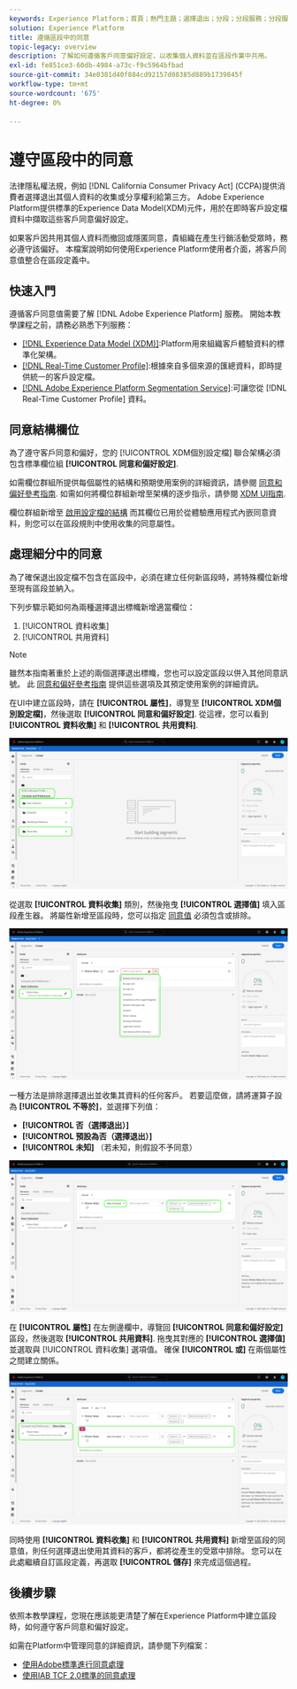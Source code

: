 ```yaml
---
keywords: Experience Platform；首頁；熱門主題；選擇退出；分段；分段服務；分段服務；榮譽退出；選擇退出；選擇退出；選擇退出；同意；共用；收集；
solution: Experience Platform
title: 遵循區段中的同意
topic-legacy: overview
description: 了解如何遵循客戶同意偏好設定，以收集個人資料並在區段作業中共用。
exl-id: fe851ce3-60db-4984-a73c-f9c5964bfbad
source-git-commit: 34e0381d40f884cd92157d08385d889b1739845f
workflow-type: tm+mt
source-wordcount: '675'
ht-degree: 0%

---
```


# 遵守區段中的同意

法律隱私權法規，例如 [!DNL California Consumer Privacy Act] (CCPA)提供消費者選擇退出其個人資料的收集或分享權利給第三方。 Adobe Experience Platform提供標準的Experience Data Model(XDM)元件，用於在即時客戶設定檔資料中擷取這些客戶同意偏好設定。

如果客戶因共用其個人資料而撤回或隱匿同意，貴組織在產生行銷活動受眾時，務必遵守該偏好。 本檔案說明如何使用Experience Platform使用者介面，將客戶同意值整合在區段定義中。

## 快速入門

遵循客戶同意值需要了解 [!DNL Adobe Experience Platform] 服務。 開始本教學課程之前，請務必熟悉下列服務：

* [[!DNL Experience Data Model (XDM)]](../xdm/home.md):Platform用來組織客戶體驗資料的標準化架構。
* [[!DNL Real-Time Customer Profile]](../profile/home.md):根據來自多個來源的匯總資料，即時提供統一的客戶設定檔。
* [[!DNL Adobe Experience Platform Segmentation Service]](./home.md):可讓您從 [!DNL Real-Time Customer Profile] 資料。

## 同意結構欄位

為了遵守客戶同意和偏好，您的 [!UICONTROL XDM個別設定檔] 聯合架構必須包含標準欄位組 **[!UICONTROL 同意和偏好設定]**.

如需欄位群組所提供每個屬性的結構和預期使用案例的詳細資訊，請參閱 [同意和偏好參考指南](../xdm/field-groups/profile/consents.md). 如需如何將欄位群組新增至架構的逐步指示，請參閱 [XDM UI指南](../xdm/ui/resources/schemas.md#add-field-groups).

欄位群組新增至 [啟用設定檔的結構](../xdm/ui/resources/schemas.md#profile) 而其欄位已用於從體驗應用程式內嵌同意資料，則您可以在區段規則中使用收集的同意屬性。

## 處理細分中的同意

為了確保退出設定檔不包含在區段中，必須在建立任何新區段時，將特殊欄位新增至現有區段並納入。

下列步驟示範如何為兩種選擇退出標幟新增適當欄位：

1. [!UICONTROL 資料收集]
1. [!UICONTROL 共用資料]

>[!NOTE]
>
>雖然本指南著重於上述的兩個選擇退出標幟，您也可以設定區段以併入其他同意訊號。 此 [同意和偏好參考指南](../xdm/field-groups/profile/consents.md) 提供這些選項及其預定使用案例的詳細資訊。

在UI中建立區段時，請在 **[!UICONTROL 屬性]**，導覽至 **[!UICONTROL XDM個別設定檔]**，然後選取 **[!UICONTROL 同意和偏好設定]**. 從這裡，您可以看到 **[!UICONTROL 資料收集]** 和 **[!UICONTROL 共用資料]**.

![](./images/opt-outs/consents.png)

從選取 **[!UICONTROL 資料收集]** 類別，然後拖曳 **[!UICONTROL 選擇值]** 填入區段產生器。 將屬性新增至區段時，您可以指定 [同意值](../xdm/field-groups/profile/consents.md#choice-values) 必須包含或排除。

![](./images/opt-outs/consent-values.png)

一種方法是排除選擇退出並收集其資料的任何客戶。 若要這麼做，請將運算子設為 **[!UICONTROL 不等於]**，並選擇下列值：

* **[!UICONTROL 否（選擇退出）]**
* **[!UICONTROL 預設為否（選擇退出）]**
* **[!UICONTROL 未知]** （若未知，則假設不予同意）

![](./images/opt-outs/collect.png)

在 **[!UICONTROL 屬性]** 在左側邊欄中，導覽回 **[!UICONTROL 同意和偏好設定]** 區段，然後選取 **[!UICONTROL 共用資料]**. 拖曳其對應的 **[!UICONTROL 選擇值]** 並選取與 [!UICONTROL 資料收集] 選項值。 確保 **[!UICONTROL 或]** 在兩個屬性之間建立關係。

![](./images/opt-outs/share.png)

同時使用 **[!UICONTROL 資料收集]** 和 **[!UICONTROL 共用資料]** 新增至區段的同意值，則任何選擇退出使用其資料的客戶，都將從產生的受眾中排除。 您可以在此處繼續自訂區段定義，再選取 **[!UICONTROL 儲存]** 來完成這個過程。

## 後續步驟

依照本教學課程，您現在應該能更清楚了解在Experience Platform中建立區段時，如何遵守客戶同意和偏好設定。

如需在Platform中管理同意的詳細資訊，請參閱下列檔案：

* [使用Adobe標準進行同意處理](../landing/governance-privacy-security/consent/adobe/overview.md)
* [使用IAB TCF 2.0標準的同意處理](../landing/governance-privacy-security/consent/iab/overview.md)